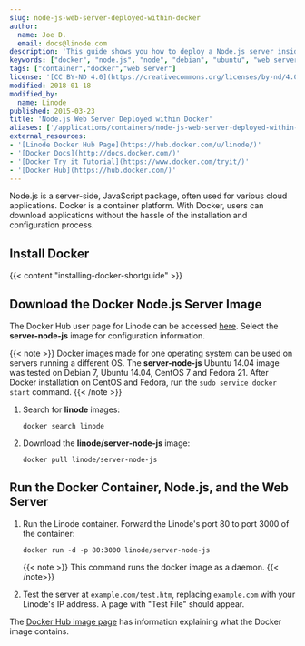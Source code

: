 ```yaml
---
slug: node-js-web-server-deployed-within-docker
author:
  name: Joe D.
  email: docs@linode.com
description: 'This guide shows you how to deploy a Node.js server inside of a Docker container, which is a technology platform for running containerized applications.'
keywords: ["docker", "node.js", "node", "debian", "ubuntu", "web server", "javascript", "container"]
tags: ["container","docker","web server"]
license: '[CC BY-ND 4.0](https://creativecommons.org/licenses/by-nd/4.0)'
modified: 2018-01-18
modified_by:
  name: Linode
published: 2015-03-23
title: 'Node.js Web Server Deployed within Docker'
aliases: ['/applications/containers/node-js-web-server-deployed-within-docker/','/applications/containers/nodejs-node-js-web-server-docker-container/']
external_resources:
- '[Linode Docker Hub Page](https://hub.docker.com/u/linode/)'
- '[Docker Docs](http://docs.docker.com/)'
- '[Docker Try it Tutorial](https://www.docker.com/tryit/)'
- '[Docker Hub](https://hub.docker.com/)'
---
```


Node.js is a server-side, JavaScript package, often used for various cloud applications. Docker is a container platform. With Docker, users can download applications without the hassle of the installation and configuration process.

## Install Docker

{{< content "installing-docker-shortguide" >}}

## Download the Docker Node.js Server Image
The Docker Hub user page for Linode can be accessed [here](https://hub.docker.com/u/linode/). Select the **server-node-js** image for configuration information.

{{< note >}}
Docker images made for one operating system can be used on servers running a different OS. The **server-node-js** Ubuntu 14.04 image was tested on Debian 7, Ubuntu 14.04, CentOS 7 and Fedora 21. After Docker installation on CentOS and Fedora, run the `sudo service docker start` command.
{{< /note >}}

1.  Search for **linode** images:

        docker search linode

2.  Download the **linode/server-node-js** image:

        docker pull linode/server-node-js

## Run the Docker Container, Node.js, and the Web Server

1.  Run the Linode container. Forward the Linode's port 80 to port 3000 of the container:

        docker run -d -p 80:3000 linode/server-node-js

    {{< note >}}
This command runs the docker image as a daemon.
{{< /note>}}

2.  Test the server at `example.com/test.htm`, replacing `example.com` with your Linode's IP address. A page with "Test File" should appear.

The [Docker Hub image page](https://registry.hub.docker.com/u/linode/server-node-js/) has information explaining what the Docker image contains.
